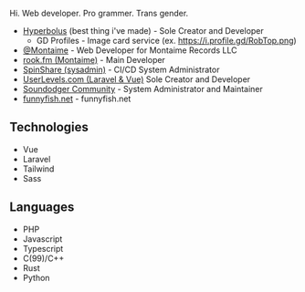 Hi. Web developer. Pro grammer. Trans gender.

- [Hyperbolus](https://hyperbolus.net) (best thing i've made) - Sole Creator and Developer
  - GD Profiles - Image card service (ex. https://i.profile.gd/RobTop.png)
- [@Montaime](https://github.com/Montaime) - Web Developer for Montaime Records LLC
- [rook.fm (Montaime)](https://rook.fm) - Main Developer
- [SpinShare (sysadmin)](https://spinsha.re) -  CI/CD System Administrator
- [UserLevels.com (Laravel & Vue)](https://userlevels.com) Sole Creator and Developer
- [Soundodger Community](https://soundodger-community.com) - System Administrator and Maintainer
- [funnyfish.net](https://funnyfish.net) - funnyfish.net

## Technologies
- Vue
- Laravel
- Tailwind
- Sass

## Languages
- PHP
- Javascript
- Typescript
- C(99)/C++
- Rust
- Python
